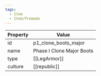 ```yaml
---
tags:
  - Item
  - Item/Premade
---
```


| Property | Value                     |
| -------- | ------------------------- |
| id       | p1_clone_boots_major      |
| name     | Phase I Clone Major Boots |
| type     | [[LegArmor]]              |
| culture  | [[republic]]     |


